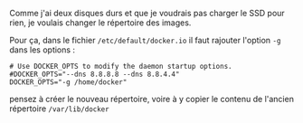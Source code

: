 Comme j'ai deux disques durs et que je voudrais pas charger le SSD pour rien, je voulais changer le répertoire des images.

Pour ça, dans le fichier `/etc/default/docker.io` il faut rajouter l'option `-g` dans les options :

~~~
# Use DOCKER_OPTS to modify the daemon startup options.
#DOCKER_OPTS="--dns 8.8.8.8 --dns 8.8.4.4"
DOCKER_OPTS="-g /home/docker"
~~~

pensez à créer le nouveau répertoire, voire à y copier le contenu de l'ancien répertoire `/var/lib/docker`

<!-- --- tags: docker -->